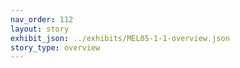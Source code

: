 ```yaml
---
nav_order: 112
layout: story
exhibit_json: ../exhibits/MEL05-1-1-overview.json
story_type: overview
---
```

